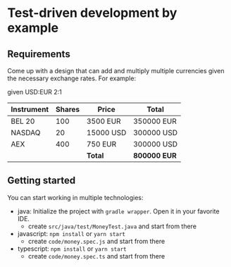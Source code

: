 # Test-driven development by example

## Requirements

Come up with a design that can add and multiply multiple currencies given the necessary exchange rates. For example:

given USD:EUR 2:1

| Instrument | Shares | Price         | Total          |
|------------|--------|---------------|----------------|
| BEL 20     | 100    | 3500 EUR      | 350000 EUR     |
| NASDAQ     | 20     | 15000 USD     | 300000 USD     |
| AEX        | 400    | 750 EUR       | 300000 USD     |
|            |        | **Total**     | **800000 EUR** | 

## Getting started
You can start working in multiple technologies:
- java: Initialize the project with `gradle wrapper`. Open it in your favorite IDE.
  - create `src/java/test/MoneyTest.java` and start from there
- javascript: `npm install` or `yarn start`
  - create `code/money.spec.js` and start from there
- typescript: `npm install` or `yarn start`
  - create `code/money.spec.ts` and start from there